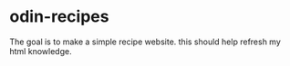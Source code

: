 # odin-recipes

The goal is to make a simple recipe website. this should help refresh my html knowledge.